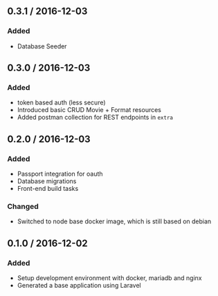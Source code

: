 ##  0.3.1 / 2016-12-03

### Added
* Database Seeder

##  0.3.0 / 2016-12-03

### Added
* token based auth (less secure)
* Introduced basic CRUD Movie + Format resources
* Added postman collection for REST endpoints in `extra`

##  0.2.0 / 2016-12-03

### Added
* Passport integration for oauth
* Database migrations
* Front-end build tasks

### Changed
* Switched to node base docker image, which is still based on debian

##  0.1.0 / 2016-12-02

### Added
* Setup development environment with docker, mariadb and nginx
* Generated a base application using Laravel